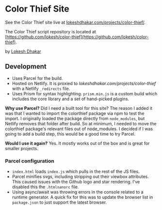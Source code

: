 # Color Thief Site

See the Color Thief site live at [lokeshdhakar.com/projects/color-thief/](http://lokeshdhakar.com/projects/color-thief/).

The Color Thief script repository is located at [https://github.com/lokesh/color-thief](https://github.com/lokesh/color-thief).

by [Lokesh Dhakar](http://www.lokeshdhakar.com)


## Development

- Uses Parcel for the build. 
- Hosted on Netlify. It is proxied to _lokeshdhakar.com/projects/color-thief_ with a Netlify `_redirects` file.
- Uses Prism for syntax highlighting. `prism.min.js` is a custom build which includes the core library and a set of hand-picked plugins.

**Why use Parcel?** Did I need a built tool for this site? The reason I added it was that I wanted to import the colorthief package via npm to test the import. I originally loaded the package directly from `node_modules`, but Netlify removes that folder after build. So at minimum, I needed to move the colorthief package's relevant files out of node_modules. I decided if I was going to add a build step, this would be a good time to try Parcel.

**Would I use it again?** Yes. It mostly works out of the box and is great for smaller projects.

### Parcel configuration
- `index.html` loads `index.js` which pulls in the rest of the JS files.
- Parcel minifies svgs, including stripping out their viewbox attributes. This caused issues with the Github logo and star rendering. I've disabled this the `.htmlnanorc` file.
- Using async/await was throwing errors in the console related to a runtime generator. A quick fix for this was to update the browser list in `package.json` to just support the latest browser.
